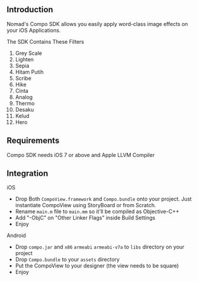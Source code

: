 ## Introduction

Nomad's Compo SDK allows you easily apply word-class image effects on your iOS Applications.

The SDK Contains These Filters
  1. Grey Scale
  2. Lighten
  3. Sepia
  4. Hitam Putih
  5. Scribe
  6. Hike
  7. Cinta
  8. Analog
  9. Thermo
  10. Desaku
  11. Kelud
  12. Hero

## Requirements

Compo SDK needs iOS 7 or above and Apple LLVM Compiler

## Integration

iOS

- Drop Both `CompoView.framework` and `Compo.bundle` onto your project. Just instantiate CompoView using StoryBoard or from Scratch.
- Rename `main.m` file to `main.mm` so it'll be compiled as Objective-C++
- Add "-ObjC" on "Other Linker Flags" inside Build Settings
- Enjoy
  
Android

- Drop `compo.jar` and `x86` `armeabi` `armeabi-v7a` to `libs` directory on your project
- Drop `Compo.bundle` to your `assets` directory
- Put the CompoView to your designer (the view needs to be square)
- Enjoy
 

